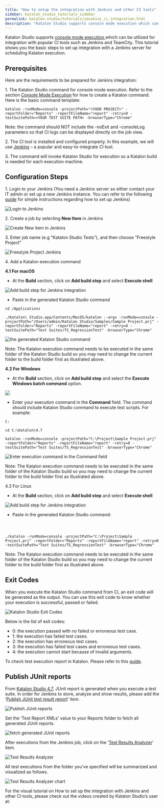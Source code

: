 ```yaml
---
title: "How to setup the integration with Jenkins and other CI tools"
sidebar: katalon_studio_tutorials_sidebar
permalink: katalon-studio/tutorials/jenskins_ci_integration.html
description: "Katalon Studio supports console mode execution which can be utilized for integration with popular CI tools such as Jenkins and TeamCity."
---
```

Katalon Studio supports [console mode execution ](https://docs.katalon.com/display/KD/Console+Mode+Execution)which can be utilized for integration with popular CI tools such as Jenkins and TeamCity. This tutorial shows you the basic steps to set up integration with a Jenkins server for scheduling Katalon execution.

Prerequisites
-------------

Here are the requirements to be prepared for Jenkins integration:

1. The Katalon Studio command for console mode execution. Refer to the section [Console Mode Execution](https://docs.katalon.com/display/KD/Console+Mode+Execution) for how to create a Katalon command. Here is the basic command template:

```
katalon -runMode=console -projectPath="<YOUR PROJECT>" -reportFolder="Reports" -reportFileName="report" -retry=0 -testSuitePath=<YOUR TEST SUITE PATH> -browserType="Chrome"

```

Note: the command should NOT include the -noExit and -consoleLog parameters so that CI logs can be displayed directly on the job view.

2\. The CI tool is installed and configured properly. In this example, we will use [Jenkins](https://jenkins.io/) – a popular and easy-to-integrate CI tool.

3\. The command will invoke Katalon Studio for execution so a Katalon build is needed for each execution machine.

Configuration Steps
-------------------

1\. Login to your Jenkins (You need a Jenkins server so either contact your IT admin or set up a new Jenkins instance. You can refer to the following [guide](https://www.tutorialspoint.com/jenkins/jenkins_tomcat_setup.htm) for simple instructions regarding how to set up Jenkins)

![Login to Jenkins](../../images/katalon-studio/tutorials/jenskins_ci_integration/1.-Katalon-Jenkins.png)

2\. Create a job by selecting **New Item** in Jenkins

![Create New item in Jenkins](../../images/katalon-studio/tutorials/jenskins_ci_integration/2.-Katalon-Jenkins-new-item.png)

3\. Enter job name (e.g “Katalon Studio Tests”), and then choose “Freestyle Project”

![Freestyle Project Jenkins](../../images/katalon-studio/tutorials/jenskins_ci_integration/3.-Katalon-Jenskin-Freestyle-projectpng.png)

4\. Add a Katalon execution command

**4.1 For macOS**

*   At the **Build** section, click on **Add build step** and select **Execute shell**

![Add build step for Jenkins integration](../../images/katalon-studio/tutorials/jenskins_ci_integration/4.-Katalon-macOS.png)

*   Paste in the generated Katalon Studio command

```
cd /Applications
 
./Katalon\ Studio.app/Contents/MacOS/katalon --args -runMode=console -projectPath="/Users/admin/Katalon Studio/Samples/Sample Project.prj" -reportFolder="Reports" -reportFileName="report" -retry=0 -testSuitePath="Test Suites/TS_RegressionTest" -browserType="Chrome"

```

![the generated Katalon Studio command](../../images/katalon-studio/tutorials/jenskins_ci_integration/5.-Katalon-execute-shell.png)

Note: The Katalon execution command needs to be executed in the same folder of the Katalon Studio build so you may need to change the current folder to the build folder first as illustrated above.

**4.2 For Windows**

*   At the **Build** section, click on **Add build step** and select the **Execute Windows batch command** option.

![](../../images/katalon-studio/tutorials/jenskins_ci_integration/6.-Katalon-Windows-command.png)

*   Enter your execution command in the **Command** field. The command should include Katalon Studio command to execute test scripts. For example:

```
C:
 
cd C:\Katalon\4.7
 
katalon -runMode=console -projectPath="C:\Project\Sample Project.prj" -reportFolder="Reports" -reportFileName="report" -retry=0 -testSuitePath="Test Suites/TS_RegressionTest" -browserType="Chrome"

```

![Enter execution command in the Command field](../../images/katalon-studio/tutorials/jenskins_ci_integration/7.-Katalon-Windows-command.png)

Note: The Katalon execution command needs to be executed in the same folder of the Katalon Studio build so you may need to change the current folder to the build folder first as illustrated above.

4.3 For Linux

*   At the **Build** section, click on **Add build step** and select **Execute shell**

![Add build step for Jenkins integration](../../images/katalon-studio/tutorials/jenskins_ci_integration/4.-Katalon-macOS.png)

*   Paste in the generated Katalon Studio command:

```


 
./katalon -runMode=console -projectPath="C:\Project\Sample Project.prj" -reportFolder="Reports" -reportFileName="report" -retry=0 -testSuitePath="Test Suites/TS_RegressionTest" -browserType="Chrome"

```

Note: The Katalon execution command needs to be executed in the same folder of the Katalon Studio build so you may need to change the current folder to the build folder first as illustrated above.

Exit Codes
----------

When you execute the Katalon Studio command from CI, an exit code will be generated as the output. You can use this exit code to know whether your execution is successful, passed or failed.

![Katalon Studio Exit Codes](../../images/katalon-studio/tutorials/jenskins_ci_integration/8.-Katalon-exit-code.png)

Below is the list of exit codes:

*   0: the execution passed with no failed or erroneous test case.
*   1: the execution has failed test cases.
*   2: the execution has erroneous test cases.
*   3: the execution has failed test cases and erroneous test cases.
*   4: the execution cannot start because of invalid arguments.

To check test execution report in Katalon. Please refer to this [guide](https://docs.katalon.com/display/KD/Test+Report).

Publish JUnit reports
---------------------

From [Katalon Studio 4.7](https://docs.katalon.com/display/KD/Version+4.7), JUnit report is generated when you execute a test suite. In order for Jenkins to store, analyze and show results, please add the ‘[Publish JUnit test result report](https://wiki.jenkins.io/display/JENKINS/JUnit+Plugin)‘ item.

![Publish JUnit reports](../../images/katalon-studio/tutorials/jenskins_ci_integration/9.-Katalon-JUnit-reports.png)

Set the ‘Test Report XMLs’ value to your Reports folder to fetch all generated JUnit reports.

![ fetch generated JUnit reports](../../images/katalon-studio/tutorials/jenskins_ci_integration/10.-Katalon-Test-report-XMLs.png)

After executions from the Jenkins job, click on the ‘[Test Results Analyzer](https://wiki.jenkins.io/display/JENKINS/Test+Results+Analyzer+Plugin)‘ item.

![Test Results Analyzer](../../images/katalon-studio/tutorials/jenskins_ci_integration/11.-Katalon-Jenkins-Analyzer.png)

All test executions from the folder you’ve specified will be summarized and visualized as follows.

![Test Results Analyzer chart](../../images/katalon-studio/tutorials/jenskins_ci_integration/12.-Katalon-test-executions.png)

For the visual tutorial on How to set up the integration with Jenkins and other CI tools, please check out the videos created by Katalon Studio’s user at: